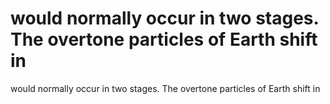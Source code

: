 # would normally occur in two stages. The overtone particles of Earth shift in

would normally occur in two stages. The overtone particles of Earth shift in